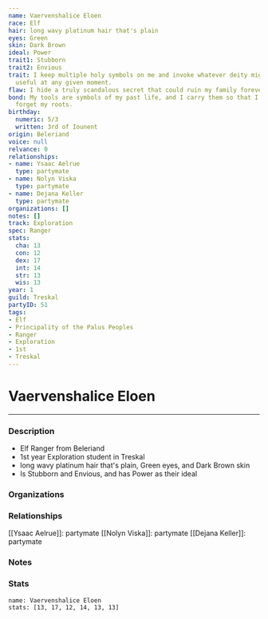 ```yaml
---
name: Vaervenshalice Eloen
race: Elf
hair: long wavy platinum hair that's plain
eyes: Green
skin: Dark Brown
ideal: Power
trait1: Stubborn
trait2: Envious
trait: I keep multiple holy symbols on me and invoke whatever deity might come in
  useful at any given moment.
flaw: I hide a truly scandalous secret that could ruin my family forever.
bond: My tools are symbols of my past life, and I carry them so that I will never
  forget my roots.
birthday:
  numeric: 5/3
  written: 3rd of Iounent
origin: Beleriand
voice: null
relvance: 0
relationships:
- name: Ysaac Aelrue
  type: partymate
- name: Nolyn Viska
  type: partymate
- name: Dejana Keller
  type: partymate
organizations: []
notes: []
track: Exploration
spec: Ranger
stats:
  cha: 13
  con: 12
  dex: 17
  int: 14
  str: 13
  wis: 13
year: 1
guild: Treskal
partyID: 51
tags:
- Elf
- Principality of the Palus Peoples
- Ranger
- Exploration
- 1st
- Treskal
---
```

# Vaervenshalice Eloen
---
### Description
- Elf Ranger from Beleriand
- 1st year Exploration student in Treskal
- long wavy platinum hair that's plain, Green eyes, and Dark Brown skin
- Is Stubborn and Envious, and has Power as their ideal

### Organizations

### Relationships
[[Ysaac Aelrue]]: partymate
[[Nolyn Viska]]: partymate
[[Dejana Keller]]: partymate

### Notes

### Stats
```statblock
name: Vaervenshalice Eloen
stats: [13, 17, 12, 14, 13, 13]
```